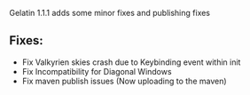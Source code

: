 Gelatin 1.1.1 adds some minor fixes and publishing fixes

## Fixes:
- Fix Valkyrien skies crash due to Keybinding event within init
- Fix Incompatibility for Diagonal Windows
- Fix maven publish issues (Now uploading to the maven)

